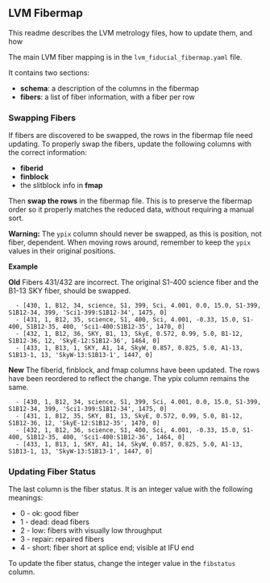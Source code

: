 
## LVM Fibermap

This readme describes the LVM metrology files, how to update them, and how

The main LVM fiber mapping is in the `lvm_fiducial_fibermap.yaml` file.

It contains two sections:
- **schema**: a description of the columns in the fibermap
- **fibers**: a list of fiber information, with a fiber per row

### Swapping Fibers

If fibers are discovered to be swapped, the rows in the fibermap file need updating. To properly swap the fibers, update the following columns with the correct information:

- **fiberid**
- **finblock**
- the slitblock info in **fmap**

Then **swap the rows** in the fibermap file.  This is to preserve the fibermap order so it properly matches the reduced data, without requiring a manual sort.

**Warning:** The `ypix` column should never be swapped, as this is position, not fiber, dependent.  When moving rows around, remember to keep the `ypix` values in their
original positions.

**Example**

**Old**
Fibers 431/432 are incorrect. The original S1-400 science fiber and the B1-13 SKY fiber, should be swapped.
```
  - [430, 1, B12, 34, science, S1, 399, Sci, 4.001, 0.0, 15.0, S1-399, S1B12-34, 399, 'Sci1-399:S1B12-34', 1475, 0]
  - [431, 1, B12, 35, science, S1, 400, Sci, 4.001, -0.33, 15.0, S1-400, S1B12-35, 400, 'Sci1-400:S1B12-35', 1470, 0]
  - [432, 1, B12, 36, SKY, B1, 13, SkyE, 0.572, 0.99, 5.0, B1-12, S1B12-36, 12, 'SkyE-12:S1B12-36', 1464, 0]
  - [433, 1, B13, 1, SKY, A1, 14, SkyW, 0.857, 0.825, 5.0, A1-13, S1B13-1, 13, 'SkyW-13:S1B13-1', 1447, 0]
```
**New**
The fiberid, finblock, and fmap columns have been updated. The rows have been reordered to reflect the change.  The ypix column remains the same.
```
  - [430, 1, B12, 34, science, S1, 399, Sci, 4.001, 0.0, 15.0, S1-399, S1B12-34, 399, 'Sci1-399:S1B12-34', 1475, 0]
  - [431, 1, B12, 35, SKY, B1, 13, SkyE, 0.572, 0.99, 5.0, B1-12, S1B12-36, 12, 'SkyE-12:S1B12-35', 1470, 0]
  - [432, 1, B12, 36, science, S1, 400, Sci, 4.001, -0.33, 15.0, S1-400, S1B12-35, 400, 'Sci1-400:S1B12-36', 1464, 0]
  - [433, 1, B13, 1, SKY, A1, 14, SkyW, 0.857, 0.825, 5.0, A1-13, S1B13-1, 13, 'SkyW-13:S1B13-1', 1447, 0]
```

### Updating Fiber Status

The last column is the fiber status.  It is an integer value with the following meanings:

- 0 - ok: good fiber
- 1 - dead: dead fibers
- 2 - low: fibers with visually low throughput
- 3 - repair: repaired fibers
- 4 - short: fiber short at splice end; visible at IFU end

To update the fiber status, change the integer value in the `fibstatus` column.

